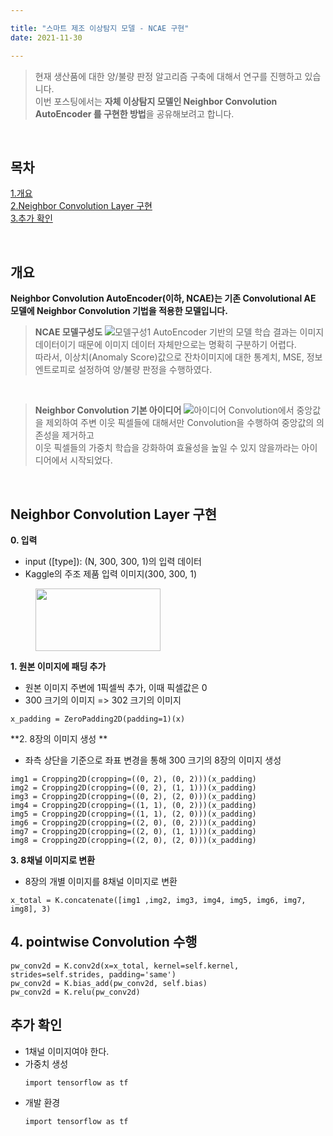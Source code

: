```yaml
---

title: "스마트 제조 이상탐지 모델 - NCAE 구현"
date: 2021-11-30

---
```

> 현재 생산품에 대한 양/불량 판정 알고리즘 구축에 대해서 연구를 진행하고 있습니다. </br>
> 이번 포스팅에서는 **자체 이상탐지 모델인 Neighbor Convolution AutoEncoder 를 구현한 방법**을 공유해보려고 합니다.

</br>

## 목차 </br>
[1.개요](#개요) </br>
[2.Neighbor Convolution Layer 구현](#Neighbor-Convolution-Layer-구현) </br>
[3.추가 확인](#추가-확인)

</br>

## 개요
**Neighbor Convolution AutoEncoder(이하, NCAE)는 기존 Convolutional AE 모델에 Neighbor Convolution 기법을 적용한 모델입니다.**


> **NCAE 모델구성도**
![모델구성1](https://user-images.githubusercontent.com/92897860/143972463-5ff03959-b345-4863-820b-c0651c39b9f7.png)
AutoEncoder 기반의 모델 학습 결과는 이미지 데이터이기 때문에 이미지 데이터 자체만으로는 명확히 구분하기 어렵다.</br>
따라서, 이상치(Anomaly Score)값으로 잔차이미지에 대한 통계치, MSE, 정보엔트로피로 설정하여 양/불량 판정을 수행하였다.

</br>

> **Neighbor Convolution 기본 아이디어**
![아이디어](https://user-images.githubusercontent.com/92897860/143973855-850901a9-db40-4865-a59d-4679a10cd18e.png)
Convolution에서 중앙값을 제외하여 주변 이웃 픽셀들에 대해서만 Convolution을 수행하여 중앙값의 의존성을 제거하고 </br> 이웃 픽셀들의 가중치 학습을 강화하여 효율성을 높일 수 있지 않을까라는 아이디어에서 시작되었다. 

</br>

## Neighbor Convolution Layer 구현
**0. 입력**
  - input ([type]): (N, 300, 300, 1)의 입력 데이터
  - Kaggle의 주조 제품 입력 이미지(300, 300, 1)
  <figure>
     <img src="https://user-images.githubusercontent.com/92897860/143996629-484b319b-1e45-4ebf-8801-af223e8a6fb7.png"  width="200" height="100">
  </figure>
  
**1. 원본 이미지에 패딩 추가**
  - 원본 이미지 주변에 1픽셀씩 추가, 이때 픽셀값은 0
  - 300 크기의 이미지 => 302 크기의 이미지
  ```
  x_padding = ZeroPadding2D(padding=1)(x)
  ```
  
**2. 8장의 이미지 생성 **
  - 좌측 상단을 기준으로 좌표 변경을 통해 300 크기의 8장의 이미지 생성
  ```
  img1 = Cropping2D(cropping=((0, 2), (0, 2)))(x_padding)
  img2 = Cropping2D(cropping=((0, 2), (1, 1)))(x_padding)
  img3 = Cropping2D(cropping=((0, 2), (2, 0)))(x_padding)
  img4 = Cropping2D(cropping=((1, 1), (0, 2)))(x_padding)
  img5 = Cropping2D(cropping=((1, 1), (2, 0)))(x_padding)
  img6 = Cropping2D(cropping=((2, 0), (0, 2)))(x_padding)
  img7 = Cropping2D(cropping=((2, 0), (1, 1)))(x_padding)
  img8 = Cropping2D(cropping=((2, 0), (2, 0)))(x_padding)
  ```
  
**3. 8채널 이미지로 변환**
  - 8장의 개별 이미지를 8채널 이미지로 변환
  ```
  x_total = K.concatenate([img1 ,img2, img3, img4, img5, img6, img7, img8], 3)
  ```
  
**4. pointwise Convolution 수행**
  - 
  ```
  pw_conv2d = K.conv2d(x=x_total, kernel=self.kernel, strides=self.strides, padding='same')
  pw_conv2d = K.bias_add(pw_conv2d, self.bias)
  pw_conv2d = K.relu(pw_conv2d)
  ```
  
## 추가 확인
* 1채널 이미지여야 한다.
* 가중치 생성
  ```
  import tensorflow as tf
  ```
* 개발 환경
  ```
  import tensorflow as tf
  ```
  
  
  
  
<!-- [네이버 바로가기](http://www.naver.com/) -->
